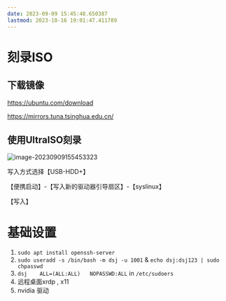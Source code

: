 ```yaml
---
date: 2023-09-09 15:45:48.650387
lastmod: 2023-10-16 19:01:47.411789
---
```

# 刻录ISO



## 下载镜像 

https://ubuntu.com/download

https://mirrors.tuna.tsinghua.edu.cn/

## 使用UltraISO刻录

![image-20230909155453323](../../../../../../WorkSpace/markdown/picture/image-20230909155453323.png)

写入方式选择【USB-HDD+】

【便携启动】-【写入新的驱动器引导扇区】-【syslinux】

【写入】





#  基础设置

1. `sudo apt install openssh-server`
2. `sudo useradd -s /bin/bash -m dsj -u 1001`  &  `echo dsj:dsj123 | sudo chpasswd`
3.  `dsj	ALL=(ALL:ALL)	NOPASSWD:ALL` in `/etc/sudoers`
4. 远程桌面xrdp , x11 
5. nvidia 驱动

